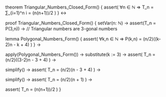 theorem Triangular_Numbers_Closed_Form() {
  assert(
    ∀n ∈ ℕ ⇒ T_n = ∑_{i=1}^n i = (n(n+1))/2
  )
} ↔

proof Triangular_Numbers_Closed_Form() {
  setVar(n: ℕ) →
  assert(T_n = P(3,n)) →  // Triangular numbers are 3-gonal numbers
  
  lemma Polygonal_Numbers_Form() {
    assert(
      ∀k,n ∈ ℕ ⇒ P(k,n) = (n/2)((k-2)n - k + 4)
    )
  } →
  
  apply(Polygonal_Numbers_Form()) →
  substitute(k := 3) →
  assert(
    T_n = (n/2)((3-2)n - 3 + 4)
  ) →
  
  simplify() →
  assert(
    T_n = (n/2)(n - 3 + 4)
  ) →
  
  simplify() →
  assert(
    T_n = (n/2)(n + 1)
  ) →
  
  assert(
    T_n = (n(n+1))/2
  )
}
